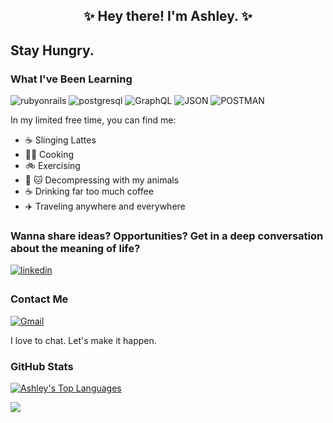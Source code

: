 <div align="center">
  <h2>✨ Hey there! I'm Ashley. ✨</h2>
</div>

<h2>Stay Hungry.</h2>

<h3>What I've Been Learning</h3>

![rubyonrails](https://img.shields.io/badge/rubyonrails-000000?style=for-the-badge&logo=rubyonrails&logoColor=red)
![postgresql](https://img.shields.io/badge/postgresql-000000?style=for-the-badge&logo=postgresql&logoColor=light-blue)
![GraphQL](https://img.shields.io/badge/GraphQL-000000?style=for-the-badge&logo=GraphQL&logoColor=pink)
![JSON](https://img.shields.io/badge/JSON-100000?style=for-the-badge&logo=JSON&logoColor=477DC3&labelColor=000000&color=000000)
![POSTMAN](https://img.shields.io/badge/POSTMAN-100000?style=for-the-badge&logo=Postman&logoColor=ef5b25&labelColor=000000&color=000000)

In my limited free time, you can find me:

- ☕ Slinging Lattes
- 👩‍🍳 Cooking
- 🚲 Exercising
- 🐶 🐱 Decompressing with my animals
- ☕️ Drinking far too much coffee
- ✈️ Traveling anywhere and everywhere

<h3>Wanna share ideas? Opportunities? Get in a deep conversation about the meaning of life?</h3>

<a href="https://linkedin.com/in/ashuhleyt" target="_blank">
  <img src="https://img.shields.io/badge/linkedin-%231E77B5.svg?&style=for-the-badge&logo=linkedin&logoColor=white" alt="linkedin" style="margin-bottom: 5px;" />
</a>

<h3>Contact Me</h3>

<a href="mailto:ashuhleyt@gmail.com">
  <img alt="Gmail" src="https://img.shields.io/badge/Email_Me-100000?style=for-the-badge&logo=Gmail&logoColor=f2a60c&labelColor=08851b&color=c71610" />
</a>

I love to chat. Let's make it happen.

<h3>GitHub Stats</h3>

[![Ashley's Top Languages](https://github-readme-stats.vercel.app/api/top-langs/?username=ashuhleyt)](https://github.com/anuraghazra/github-readme-stats)

![](https://github-readme-stats.vercel.app/api?username=ashuhleyt&show_icons=true&hide_border=true)

